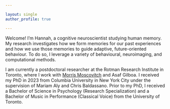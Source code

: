 ```yaml
---

layout: single
author_profile: true

---
```


Welcome! I’m Hannah, a cognitive neuroscientist studying human memory. My research investigates how we form memories for our past experiences and how we use those memories to guide adaptive, future-oriented behaviour. To do so, I leverage a variety of behavioural, neuroimaging, and computational methods.

I am currently a postdoctoral researcher at the Rotman Research Institute in Toronto, where I work with [Morris Moscovitch](https://neuropsychologylab.psych.utoronto.ca/index.html) and Asaf Gilboa. I received my PhD in 2023 from Columbia University in New York City under the supervision of Mariam Aly and Chris Baldassano. Prior to my PhD, I received a Bachelor of Science in Psychology (Research Specialization) and a Bachelor of Music in Performance (Classical Voice) from the University of Toronto.
